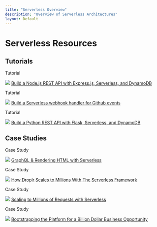 ```yaml
---
title: "Serverless Overview"
description: "Overview of Serverless Architectures"
layout: Default
---
```


# Serverless Resources

## Tutorials

<div class="learnWrapper">
  <div class="learnSquare">
    <p class="resourceLabel">Tutorial</p>
    <img src="https://s3-us-west-2.amazonaws.com/assets.site.serverless.com/logos/other/nodejs-logo-300px.png" />
    <a href="/blog/serverless-express-rest-api/">
      Build a Node.js REST API with Express.js, Serverless, and DynamoDB
    </a>
  </div>
  <div class="learnSquare">
    <p class="resourceLabel">Tutorial</p>
    <img src="https://s3-us-west-2.amazonaws.com/assets.site.serverless.com/logos/other/github-logo-300px.png" />
    <a href="/learn/tutorials/serverless-github-webhook-slack/">
      Build a Serverless webhook handler for Github events
    </a>
  </div>
  <div class="learnSquare">
    <p class="resourceLabel">Tutorial</p>
    <img src="https://s3-us-west-2.amazonaws.com/assets.site.serverless.com/logos/other/python-logo-300px.png" />
     <a href="/learn/bootstrapping-the-platform-for-a-billion-dollar-business-opportunity/">
      Build a Python REST API with Flask, Serverless, and DynamoDB
    </a>
  </div>

</div>

## Case Studies

<div class="learnWrapper">
  <div class="learnSquare">
    <p class="resourceLabel">Case Study</p>
    <img src="https://s3-us-west-2.amazonaws.com/assets.site.serverless.com/logos/other/graphql-logo-200px.png" />
     <a href="/learn/graphql-and-serverless/">
      GraphQL & Rendering HTML with Serverless
    </a>
  </div>
  <div class="learnSquare">
    <p class="resourceLabel">Case Study</p>
    <img src="https://s3-us-west-2.amazonaws.com/assets.site.serverless.com/logos/other/droplr-logo-200px.png" />
     <a href="/blog/how-droplr-scales-to-millions-serverless-framework/">
       How Droplr Scales to Millions With The Serverless Framework
    </a>
  </div>
  <div class="learnSquare">
    <p class="resourceLabel">Case Study</p>
    <img src="https://s3-us-west-2.amazonaws.com/assets.site.serverless.com/logos/serverless_logotype_500x91.png" />
     <a href="/learn/scaling-to-millions-of-requests/">
       Scaling to Millions of Requests with Serverless
    </a>
  </div>
  <div class="learnSquare">
    <p class="resourceLabel">Case Study</p>
    <img src="https://s3-us-west-2.amazonaws.com/assets.site.serverless.com/logos/other/nordcloud-logo-200px.jpg" />
     <a href="/learn/bootstrapping-the-platform-for-a-billion-dollar-business-opportunity/">
       Bootstrapping the Platform for a Billion Dollar Business Opportunity
    </a>
  </div>

</div>
